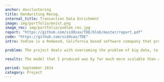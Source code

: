```yaml
---
anchor: docclustering
title: Handwriting Recog.
internal_title: Transaction Data Enrichment  
image: img/portfolio/mnist.png
image_rec: img/portfolio/yodlee_rec.jpg
report: "https://github.com/siddsax/TDE/blob/master/report.pdf"
code: "https://github.com/siddsax/TDE"
intro: Yodlee is a Redwood, California based software comapany that provides account aggregation services. I interned at the Bangalore center in the Data Science team mentored by Dr Om Deshmukh, Director Data Science in summers of 2017. I worked in the Transaction Data Enrichment (TDE) project which was the firm's most important project at the that time. The project deals with finding inferences from data like employer ID, merchant names, transaction type, etc.

problem: The project deals with overcoming the problem of big data, to find a better representation of 60 Billion transactions so that they can be fed to another machine learning model for training technially called Instance Selection. I developed a special online clustering model that can be fed large number of data points and it produces varied clusters on the basis of the semantics of the descriptions.

results: The model that I produced was by far much more scalable than any of the existing models with efficient memory and computation usage using spark framework and HDFS data system. It produced excellent clusters that had unique identity words. Further evaluations are going on to find the improvement in the generalization of other models due to it and the data compression factor.   

period: September 2014
category: Project
---
```

